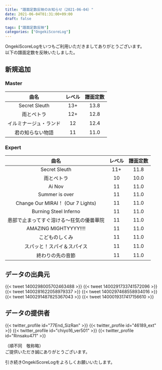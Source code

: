 ```yaml
---
title: "譜面定数反映のお知らせ（2021-06-04）"
date: 2021-06-04T01:31:00+09:00
draft: false

tags: ["譜面定数反映"]
categories: ["OngekiScoreLog"]
---
```


OngekiScoreLogをいつもご利用いただきましてありがとうございます。  
以下の譜面定数を反映いたしました。

<!--more-->

## 新規追加

### Master

| 曲名 | レベル | 譜面定数 |
|:-:|:-:|:-:|
| Secret Sleuth | 13+ | 13.8 |
| 雨とペトラ | 12+ | 12.8 |
| イルミナージュ・ランド | 12 | 12.4 |
| 君の知らない物語 | 11 | 11.0 |

### Expert

| 曲名 | レベル | 譜面定数 |
|:-:|:-:|:-:|
| Secret Sleuth | 11+ | 11.8 |
| 雨とペトラ | 10 | 10.0 |
| Ai Nov | 11 | 11.0 |
| Summer is over | 11 | 11.0 |
| Change Our MIRAI！ (Our 7 Lights) | 11 | 11.0 |
| Burning Steel Inferno | 11 | 11.0 |
| 患部で止まってすぐ溶ける～狂気の優曇華院 | 11 | 11.0 |
| AMAZING MIGHTYYYY!!!! | 11 | 11.0 |
| こどものしくみ | 11 | 11.0 |
| スパッと！スパイ＆スパイス | 11 | 11.0 |
| 終わりの先の音節 | 11 | 11.0 |

## データの出典元

{{< tweet 1400298005702463488 >}}
{{< tweet 1400291733741572096 >}}
{{< tweet 1400281622058979337 >}}
{{< tweet 1400297468558934016 >}}
{{< tweet 1400291487825367043 >}}
{{< tweet 1400019317417156610 >}}

## データの提供者

{{< twitter_profile id="77End_SizRan" >}}
{{< twitter_profile id="46189_ext" >}}
{{< twitter_profile id="chiyo16_ver501" >}}
{{< twitter_profile id="Rinsaku471" >}}

（順不同　敬称略）  
ご提供いただき誠にありがとうございます。

引き続きOngekiScoreLogをよろしくお願いいたします。

